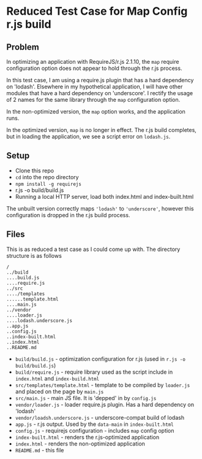 # Reduced Test Case for Map Config r.js build

## Problem
In optimizing an application with RequireJS/r.js 2.1.10, the `map` require configuration option does not appear to hold through the r.js process.

In this test case, I am using a require.js plugin that has a hard dependency on 'lodash'. Elsewhere in my hypothetical application, I will have other modules that have a hard dependency on 'underscore'. I rectify the usage of 2 names for the same library through the `map` configuration option.

In the non-optimized version, the `map` option works, and the application runs.

In the optimized version, `map` is no longer in effect. The r.js build completes, but in loading the application, we see a script error on `lodash.js`.

## Setup

* Clone this repo
* `cd` into the repo directory
* `npm install -g requirejs`
* r.js -o build/build.js
* Running a local HTTP server, load both index.html and index-built.html

The unbuilt version correctly maps `'lodash'` to `'underscore'`, however this configuration is dropped in the r.js build process.

## Files

This is as reduced a test case as I could come up with. The directory structure is as follows

```
/
../build
....build.js
....require.js
../src
..../templates
......template.html
....main.js
../vendor
....loader.js
....lodash.underscore.js
..app.js
..config.js
..index-built.html
..index.html
..README.md
```

* `build/build.js` - optimization configuration for r.js (used in `r.js -o build/build.js`)
* `build/require.js` - require library used as the script include in `index.html` and `index-build.html`
* `src/templates/template.html` - template to be compiled by `loader.js` and placed on the page by `main.js`
* `src/main.js` - main JS file. It is 'depped' in by `config.js`
* `vendor/loader.js` - loader require.js plugin. Has a hard dependency on 'lodash'
* `vendor/loadsh.underscore.js` - underscore-compat build of lodash
* `app.js` - r.js output. Used by the `data-main` in `index-built.html`
* `config.js` - requirejs configuration - includes `map` config option
* `index-built.html` - renders the r.js-optimized application
* `index.html` - renders the non-optimized application
* `README.md` - this file
